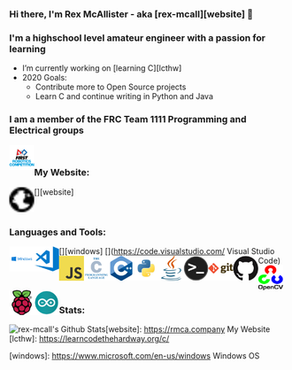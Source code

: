 ### Hi there, I'm Rex McAllister - aka [rex-mcall][website] 👋

### I'm a highschool level amateur engineer with a passion for learning
- I’m currently working on [learning C][lcthw]
- 2020 Goals:
    - Contribute more to Open Source projects
    - Learn C and continue writing in Python and Java

### I am a member of the FRC Team 1111 Programming and Electrical groups

<img align="left" alt="C" width="45px" src="https://raw.githubusercontent.com/github/explore/80688e429a7d4ef2fca1e82350fe8e3517d3494d/topics/first-robotics-competition/first-robotics-competition.png" />
<br />

### My Website:

[<img align="left" alt="https://rmca.company" width="45px" src="https://raw.githubusercontent.com/iconic/open-iconic/master/svg/globe.svg" />][website]

<br>

### Languages and Tools:

[<img align="left" alt="C" width="45px" src="https://raw.githubusercontent.com/github/explore/80688e429a7d4ef2fca1e82350fe8e3517d3494d/topics/windows/windows.png" />][windows]
[<img align="left" alt="Visual Studio Code" width="45px" src="https://raw.githubusercontent.com/github/explore/80688e429a7d4ef2fca1e82350fe8e3517d3494d/topics/visual-studio-code/visual-studio-code.png" />](https://code.visualstudio.com/ Visual Studio Code)
[<img align="left" alt="JavaScript" width="45px" src="https://raw.githubusercontent.com/github/explore/80688e429a7d4ef2fca1e82350fe8e3517d3494d/topics/javascript/javascript.png" />]()
[<img align="left" alt="C" width="45px" src="https://raw.githubusercontent.com/github/explore/80688e429a7d4ef2fca1e82350fe8e3517d3494d/topics/c/c.png" />]()
[<img align="left" alt="CPP" width="45px" src="https://raw.githubusercontent.com/github/explore/80688e429a7d4ef2fca1e82350fe8e3517d3494d/topics/cpp/cpp.png" />]()
[<img align="left" alt="Python" width="45px" src="https://raw.githubusercontent.com/github/explore/80688e429a7d4ef2fca1e82350fe8e3517d3494d/topics/python/python.png" />]()
[<img align="left" alt="Java" width="45px" src="https://raw.githubusercontent.com/github/explore/80688e429a7d4ef2fca1e82350fe8e3517d3494d/topics/java/java.png" />]()
[<img align="left" alt="CLI" width="45px" src="https://raw.githubusercontent.com/github/explore/80688e429a7d4ef2fca1e82350fe8e3517d3494d/topics/terminal/terminal.png" />]()
[<img align="left" alt="Git" width="45px" src="https://raw.githubusercontent.com/github/explore/80688e429a7d4ef2fca1e82350fe8e3517d3494d/topics/git/git.png" />]()
[<img align="left" alt="GitHub" width="45px" src="https://raw.githubusercontent.com/github/explore/78df643247d429f6cc873026c0622819ad797942/topics/github/github.png" />]()
[<img align="left" alt="OpenCV" width="45px" src="https://raw.githubusercontent.com/github/explore/80688e429a7d4ef2fca1e82350fe8e3517d3494d/topics/opencv/opencv.png" />]()
[<img align="left" alt="Raspberry Pi" width="45px" src="https://raw.githubusercontent.com/github/explore/80688e429a7d4ef2fca1e82350fe8e3517d3494d/topics/raspberry-pi/raspberry-pi.png" />]()
[<img align="left" alt="Arduino" width="45px" src="https://raw.githubusercontent.com/github/explore/80688e429a7d4ef2fca1e82350fe8e3517d3494d/topics/arduino/arduino.png" />]()

<br />
<br />

### Stats:
<img align="left" alt="rex-mcall's Github Stats" src="https://github-readme-stats.vercel.app/api?username=rex-mcall&show_icons=true&hide_border=true" />

[website]: https://rmca.company My Website
[lcthw]: https://learncodethehardway.org/c/

[windows]: https://www.microsoft.com/en-us/windows Windows OS